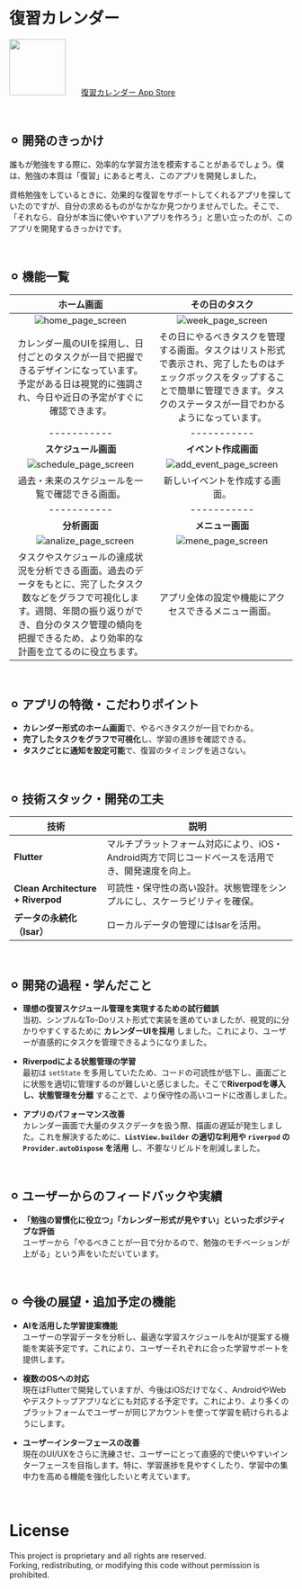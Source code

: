 # 復習カレンダー
<span><kbd><img width="100" src="https://github.com/user-attachments/assets/92b48326-c2c8-441c-8062-20ea86ddf695" /></kbd></span>&nbsp;&nbsp;&nbsp;&nbsp;&nbsp;&nbsp;
<span>[復習カレンダー App Store](https://apps.apple.com/jp/app/%E5%BE%A9%E7%BF%92%E3%82%AB%E3%83%AC%E3%83%B3%E3%83%80%E3%83%BC/id6502852283)</span>

<br>

## ⚪︎ 開発のきっかけ
誰もが勉強をする際に、効率的な学習方法を模索することがあるでしょう。僕は、勉強の本質は「復習」にあると考え、このアプリを開発しました。

資格勉強をしているときに、効果的な復習をサポートしてくれるアプリを探していたのですが、自分の求めるものがなかなか見つかりませんでした。そこで、「それなら、自分が本当に使いやすいアプリを作ろう」と思い立ったのが、このアプリを開発するきっかけです。

<br>

## ⚪︎ 機能一覧                     


| ホーム画面 | その日のタスク |
|:-----------:|:-----------:|
| ![home_page_screen](https://github.com/user-attachments/assets/fefeb63a-ae00-4fd8-a9de-92f29617e16f) | ![week_page_screen](https://github.com/user-attachments/assets/622a90b3-3e44-4b7b-9df4-408bc09004ee) |
| カレンダー風のUIを採用し、日付ごとのタスクが一目で把握できるデザインになっています。予定がある日は視覚的に強調され、今日や近日の予定がすぐに確認できます。 | その日にやるべきタスクを管理する画面。タスクはリスト形式で表示され、完了したものはチェックボックスをタップすることで簡単に管理できます。タスクのステータスが一目でわかるようになっています。 |
|-----------|-----------|
| **スケジュール画面** | **イベント作成画面** |
| ![schedule_page_screen](https://github.com/user-attachments/assets/c54193fb-1ad0-4ddb-947b-c560599124ad) | ![add_event_page_screen](https://github.com/user-attachments/assets/852ffe6f-70d6-4e8c-8af2-85653ae5fbd4) |
| 過去・未来のスケジュールを一覧で確認できる画面。 | 新しいイベントを作成する画面。 |
|-----------|-----------|
| **分析画面** | **メニュー画面** |
| 　![analize_page_screen](https://github.com/user-attachments/assets/3754c289-5ef4-4479-91d4-9622ea501407) | ![mene_page_screen](https://github.com/user-attachments/assets/3fd85c83-9f59-40a5-bf66-fa9184a9c9d9) |
| タスクやスケジュールの達成状況を分析できる画面。過去のデータをもとに、完了したタスク数などをグラフで可視化します。週間、年間の振り返りができ、自分のタスク管理の傾向を把握できるため、より効率的な計画を立てるのに役立ちます。 | アプリ全体の設定や機能にアクセスできるメニュー画面。|

<br>


## ⚪︎ アプリの特徴・こだわりポイント
  - **カレンダー形式のホーム画面**で、やるべきタスクが一目でわかる。
  - **完了したタスクをグラフで可視化**し、学習の進捗を確認できる。
  - **タスクごとに通知を設定可能**で、復習のタイミングを逃さない。

<br>


## ⚪︎ 技術スタック・開発の工夫
| **技術**                | **説明**                                                                                      |
|-----------------------|------------------------------------------------------------------------------------|
| **Flutter**            | マルチプラットフォーム対応により、iOS・Android両方で同じコードベースを活用でき、開発速度を向上。 |
| **Clean Architecture + Riverpod** | 可読性・保守性の高い設計。状態管理をシンプルにし、スケーラビリティを確保。          |
| **データの永続化（Isar）**      | ローカルデータの管理にはIsarを活用。                                                |

<br>

## ⚪︎ 開発の過程・学んだこと
- **理想の復習スケジュール管理を実現するための試行錯誤**  
  当初、シンプルなTo-Doリスト形式で実装を進めていましたが、視覚的に分かりやすくするために **カレンダーUIを採用** しました。これにより、ユーザーが直感的にタスクを管理できるようになりました。  

- **Riverpodによる状態管理の学習**  
  最初は `setState` を多用していたため、コードの可読性が低下し、画面ごとに状態を適切に管理するのが難しいと感じました。そこで**Riverpodを導入し、状態管理を分離** することで、より保守性の高いコードに改善しました。

- **アプリのパフォーマンス改善**  
  カレンダー画面で大量のタスクデータを扱う際、描画の遅延が発生しました。これを解決するために、**`ListView.builder` の適切な利用や `riverpod` の `Provider.autoDispose` を活用** し、不要なリビルドを削減しました。  

<br>

## ⚪︎ ユーザーからのフィードバックや実績
- **「勉強の習慣化に役立つ」「カレンダー形式が見やすい」といったポジティブな評価**  
  ユーザーから「やるべきことが一目で分かるので、勉強のモチベーションが上がる」という声をいただいています。  

<br>

## ⚪︎ 今後の展望・追加予定の機能
- **AIを活用した学習提案機能**  
  ユーザーの学習データを分析し、最適な学習スケジュールをAIが提案する機能を実装予定です。これにより、ユーザーそれぞれに合った学習サポートを提供します。

- **複数のOSへの対応**  
  現在はFlutterで開発していますが、今後はiOSだけでなく、AndroidやWebやデスクトップアプリなどにも対応する予定です。これにより、より多くのプラットフォームでユーザーが同じアカウントを使って学習を続けられるようにします。  

- **ユーザーインターフェースの改善**  
  現在のUI/UXをさらに洗練させ、ユーザーにとって直感的で使いやすいインターフェースを目指します。特に、学習進捗を見やすくしたり、学習中の集中力を高める機能を強化したいと考えています。
  
<br>


# License
This project is proprietary and all rights are reserved.  
Forking, redistributing, or modifying this code without permission is prohibited.

